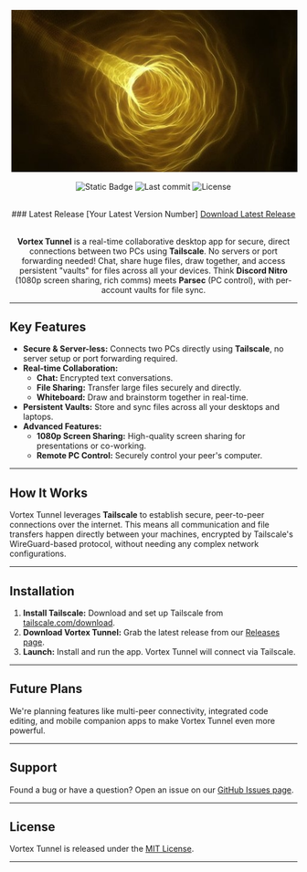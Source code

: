 <div align="center">

<br>

<img src="/Github\VortexTunnelLogo.png" alt="Vortex Tunnel Logo" width="600">

<br>

![Static Badge](https://img.shields.io/badge/Status-Beta-blue)
![Last commit]([https://img.shields.io/github/last-commit/your-github-username/VortexTunnel](https://github.com/Starbug10/Vortex-Tunnel-V2))
![License](https://img.shields.io/badge/License-MIT%20-green)

<br>
### Latest Release [Your Latest Version Number]

<a href="https://github.com/your-github-username/VortexTunnel/releases/latest">
  Download Latest Release
</a>
<br><br>

**Vortex Tunnel** is a real-time collaborative desktop app for secure, direct connections between two PCs using **Tailscale**. No servers or port forwarding needed! Chat, share huge files, draw together, and access persistent "vaults" for files across all your devices. Think **Discord Nitro** (1080p screen sharing, rich comms) meets **Parsec** (PC control), with per-account vaults for file sync.

</div>

---

## Key Features

* **Secure & Server-less:** Connects two PCs directly using **Tailscale**, no server setup or port forwarding required.
* **Real-time Collaboration:**
    * **Chat:** Encrypted text conversations.
    * **File Sharing:** Transfer large files securely and directly.
    * **Whiteboard:** Draw and brainstorm together in real-time.
* **Persistent Vaults:** Store and sync files across all your desktops and laptops.
* **Advanced Features:**
    * **1080p Screen Sharing:** High-quality screen sharing for presentations or co-working.
    * **Remote PC Control:** Securely control your peer's computer.

---

## How It Works

Vortex Tunnel leverages **Tailscale** to establish secure, peer-to-peer connections over the internet. This means all communication and file transfers happen directly between your machines, encrypted by Tailscale's WireGuard-based protocol, without needing any complex network configurations.

---

## Installation

1.  **Install Tailscale:** Download and set up Tailscale from [tailscale.com/download](https://tailscale.com/download/).
2.  **Download Vortex Tunnel:** Grab the latest release from our [Releases page](https://github.com/your-github-username/VortexTunnel/releases).
3.  **Launch:** Install and run the app. Vortex Tunnel will connect via Tailscale.

---

## Future Plans

We're planning features like multi-peer connectivity, integrated code editing, and mobile companion apps to make Vortex Tunnel even more powerful.

---

## Support

Found a bug or have a question? Open an issue on our [GitHub Issues page](https://github.com/your-github-username/VortexTunnel/issues).

---

## License

Vortex Tunnel is released under the [MIT License](https://github.com/your-github-username/VortexTunnel/blob/main/LICENSE).

---
